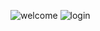 
![welcome](https://user-images.githubusercontent.com/50478968/168482670-f4cd33a2-e6a7-4f02-91d2-be191b04aec9.gif)
![login](https://user-images.githubusercontent.com/50478968/168482675-36c8f93e-95db-4f5c-a6d2-246050ae6d6d.gif)


